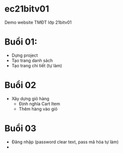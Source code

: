 # ec21bitv01
Demo website TMĐT lớp 21bitv01


# Buổi 01:
- Dựng project
- Tạo trang danh sách
- Tạo trang chi tiết (tự làm)


# Buổi 02
- Xây dựng giỏ hàng
	- Định nghĩa Cart Item
	- Thêm hàng vào giỏ


# Buổi 03
- Đăng nhập (password clear text, pass mã hóa tự làm)
- 
